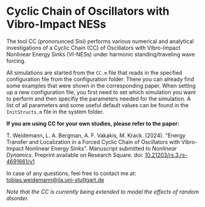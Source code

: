 # Cyclic Chain of Oscillators with Vibro-Impact NESs

The tool CC (prononunced Sisi) performs various numerical and analytical investigations of a Cyclic Chain (CC) of Oscillators with Vibro-Impact Nonlinear Energy Sinks (VI-NESs) under harmonic standing/traveling wave forcing.

All simulations are started from the `CC.m` file that reads in the specfied configuration file from the configuration folder. There you can already find some examples that were shown in the corresponding paper. When setting up a new configuration file, you first need to set which simulation you want to perform and then specifiy the parameters needed for the simulation. A list of all parameters and some useful default values can be found in the `InitStructs.m` file in the system folder.

**If you are using CC for your own studies, please refer to the paper:**

T. Weidemann, L. A. Bergman, A. F. Vakakis, M. Krack. (2024). "Energy Transfer and Localization in a Forced Cyclic Chain of Oscillators with Vibro-Impact Nonlinear Energy Sinks". Manuscript submitted to _Nonlinear Dynamics_. Preprint available on Research Square. doi: [10.21203/rs.3.rs-4691661/v1](https://doi.org/10.21203/rs.3.rs-4691661/v1 )

In case of any questions, feel free to contact me at: tobias.weidemann@ila.uni-stuttgart.de


_Note that the CC is currently being extended to model the effects of random disorder._
